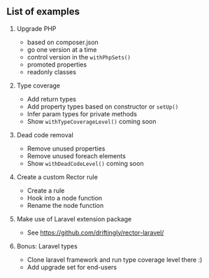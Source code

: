 # 

## List of examples

1. Upgrade PHP
    * based on composer.json
    * go one version at a time
    * control version in the `withPhpSets()`
    * promoted properties
    * readonly classes

2. Type coverage
    * Add return types
    * Add property types based on constructor or `setUp()`
    * Infer param types for private methods
    * Show `withTypeCoverageLevel()` coming soon

3. Dead code removal
    * Remove unused properties
    * Remove unused foreach elements
    * Show `withDeadCodeLevel()` coming soon

4. Create a custom Rector rule
    * Create a rule
    * Hook into a node function
    * Rename the node function

5. Make use of Laravel extension package 
    * See https://github.com/driftingly/rector-laravel/

6. Bonus: Laravel types
    * Clone laravel framework and run type coverage level there :)
    * Add upgrade set for end-users